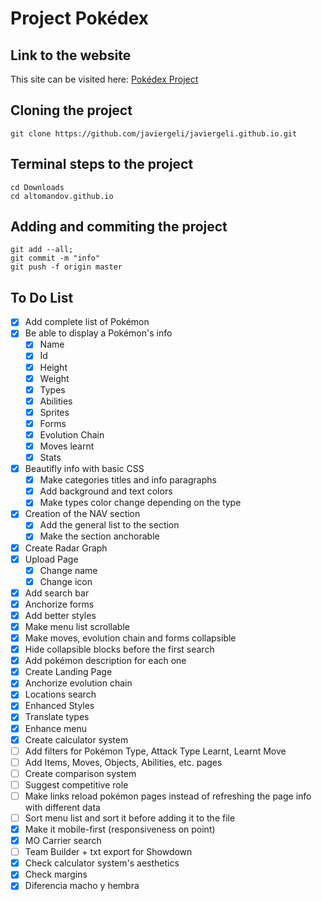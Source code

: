 # Project Pokédex

## Link to the website

This site can be visited here: [Pokédex Project](https://javiergeli.github.io/)

## Cloning the project
```
git clone https://github.com/javiergeli/javiergeli.github.io.git
```

## Terminal steps to the project
```
cd Downloads
cd altomandov.github.io
```

## Adding and commiting the project
```
git add --all;
git commit -m "info"
git push -f origin master
```

## To Do List

- [x] Add complete list of Pokémon
- [x] Be able to display a Pokémon's info
    - [x] Name 
    - [x] Id
    - [x] Height
    - [x] Weight
    - [x] Types
    - [x] Abilities
    - [x] Sprites
    - [x] Forms
    - [x] Evolution Chain
    - [x] Moves learnt
    - [x] Stats
- [X] Beautifly info with basic CSS
  - [X] Make categories titles and info paragraphs
  - [X] Add background and text colors
  - [X] Make types color change depending on the type
- [x] Creation of the NAV section
    - [x] Add the general list to the section
  - [x] Make the section anchorable
- [x] Create Radar Graph
- [x] Upload Page
    - [x] Change name
  - [x] Change icon
- [x] Add search bar
- [X] Anchorize forms
- [x] Add better styles
- [X] Make menu list scrollable
- [X] Make moves, evolution chain and forms collapsible
- [x] Hide collapsible blocks before the first search
- [X] Add pokémon description for each one
- [X] Create Landing Page
- [X] Anchorize evolution chain
- [X] Locations search
- [X] Enhanced Styles
- [X] Translate types
- [X] Enhance menu
- [X] Create calculator system
- [ ] Add filters for Pokémon Type, Attack Type Learnt, Learnt Move
- [ ] Add Items, Moves, Objects, Abilities, etc. pages
- [ ] Create comparison system
- [ ] Suggest competitive role
- [ ] Make links reload pokémon pages instead of refreshing the page info with different data
- [ ] Sort menu list and sort it before adding it to the file
- [X] Make it mobile-first (responsiveness on point)
- [X] MO Carrier search
- [ ] Team Builder + txt export for Showdown
- [X] Check calculator system's aesthetics
- [X] Check margins
- [X] Diferencia macho y hembra